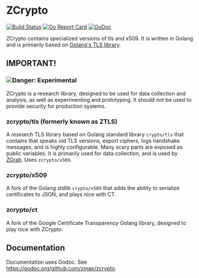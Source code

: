 ZCrypto
=======

[![Build Status](https://travis-ci.org/zmap/zcrypto.svg?branch=master)](https://travis-ci.org/zmap/zcrypto)
[![Go Report Card](https://goreportcard.com/badge/github.com/zmap/zcrypto)](https://goreportcard.com/report/github.com/zmap/zcrypto)
[![GoDoc](https://godoc.org/github.com/zmap/zcrypto?status.svg)](https://godoc.org/github.com/zmap/zcrypto)

ZCrypto contains specialized versions of tls and x509. It is written in Golang and is primarily based on [Golang's TLS library](https://github.com/golang/go/blob/master/src/crypto/tls).


## IMPORTANT!

### ![Danger: Experimental](https://camo.githubusercontent.com/275bc882f21b154b5537b9c123a171a30de9e6aa/68747470733a2f2f7261772e6769746875622e636f6d2f63727970746f7370686572652f63727970746f7370686572652f6d61737465722f696d616765732f6578706572696d656e74616c2e706e67)

ZCrypto is a research library, designed to be used for data collection and analysis, as well as experimenting and prototyping. It should _not_ be used to provide security for production systems.


### zcrypto/tls (formerly known as ZTLS)
A _research_ TLS library based on Golang standard library `crypto/tls` that contains that speaks old TLS versions, export ciphers, logs handshake messages, and is highly configurable. Many scary parts are exposed as public variables. It is primarily used for data collection, and is used by [ZGrab](https://github.com/zmap/zgrab). Uses `zcrypto/x509`.

### zcrypto/x509

A fork of the Golang stdlib `crypto/x509` that adds the ability to serialize certificates to JSON, and plays nice with CT.

### zcrypto/ct

A fork of the Google Certificate Transparency Golang library, designed to play nice with ZCrypto.

## Documentation

Documentation uses Godoc. See https://godoc.org/github.com/zmap/zcrypto.
